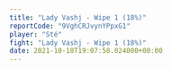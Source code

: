 ```yaml
---
title: "Lady Vashj - Wipe 1 (18%)"
reportCode: "9VghCRJvynYPpxG1"
player: "Sté"
fight: "Lady Vashj - Wipe 1 (18%)"
date: 2021-10-10T19:07:58.024000+00:00
---
```

